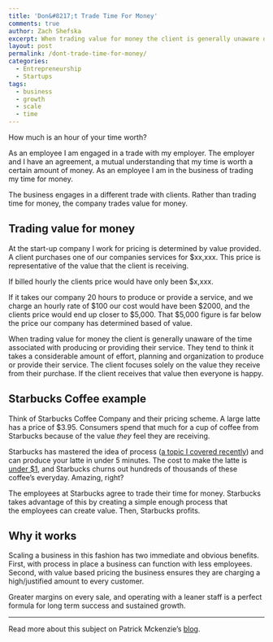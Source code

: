 ```yaml
---
title: 'Don&#8217;t Trade Time For Money'
comments: true
author: Zach Shefska
excerpt: When trading value for money the client is generally unaware of the time associated with producing or providing their service. They tend to think it takes a considerable amount of effort, planning and organization to produce or provide their service.
layout: post
permalink: /dont-trade-time-for-money/
categories:
  - Entrepreneurship
  - Startups
tags:
  - business
  - growth
  - scale
  - time
---
```

<div class="ttr_start">
</div>

How much is an hour of your time worth?

As an employee I am engaged in a trade with my employer. The employer and I have an agreement, a mutual understanding that my time is worth a certain amount of money. As an employee I am in the business of trading my time for money.

The business engages in a different trade with clients. Rather than trading time for money, the company trades value for money.

## Trading value for money

At the start-up company I work for pricing is determined by value provided. A client purchases one of our companies services for $xx,xxx. This price is representative of the value that the client is receiving.

If billed hourly the clients price would have only been $x,xxx.

If it takes our company 20 hours to produce or provide a service, and we charge an hourly rate of $100 our cost would have been $2000, and the clients price would end up closer to $5,000. That $5,000 figure is far below the price our company has determined based of value.

When trading value for money the client is generally unaware of the time associated with producing or providing their service. They tend to think it takes a considerable amount of effort, planning and organization to produce or provide their service. The client focuses solely on the value they receive from their purchase. If the client receives that value then everyone is happy.

## Starbucks Coffee example

Think of Starbucks Coffee Company and their pricing scheme. A large latte has a price of $3.95. Consumers spend that much for a cup of coffee from Starbucks because of the value *they* feel they are receiving.

Starbucks has mastered the idea of process ([a topic I covered recently][1]) and can produce your latte in under 5 minutes. The cost to make the latte is [under $1][2], and Starbucks churns out hundreds of thousands of these coffee&#8217;s everyday. Amazing, right?

The employees at Starbucks agree to trade their time for money. Starbucks takes advantage of this by creating a simple enough process that the employees can create value. Then, Starbucks profits.

## Why it works

Scaling a business in this fashion has two immediate and obvious benefits. First, with process in place a business can function with less employees. Second, with value based pricing the business ensures they are charging a high/justified amount to every customer.

Greater margins on every sale, and operating with a leaner staff is a perfect formula for long term success and sustained growth.

* * *

Read more about this subject on Patrick Mckenzie&#8217;s [blog][3].

<div class="ttr_end">
</div>

 [1]: http://shefska.com/creating-process-in-business/
 [2]: http://www.quora.com/Does-it-cost-Starbucks-more-for-the-cup-their-coffee-goes-in-or-the-actual-coffee-itself
 [3]: https://training.kalzumeus.com/newsletters/archive/consulting_1